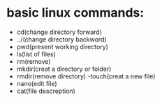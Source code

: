 # basic linux commands:
- cd(change directory forward)
- ../(change directory backword)
- pwd(present working directory)
- ls(list of files)
- rm(remove)
- mkdir(creat a directory or folder)
- rmdir(remove directory)
-touch(creat a new file)
- nano(edit file)
- cat(file descreption)
